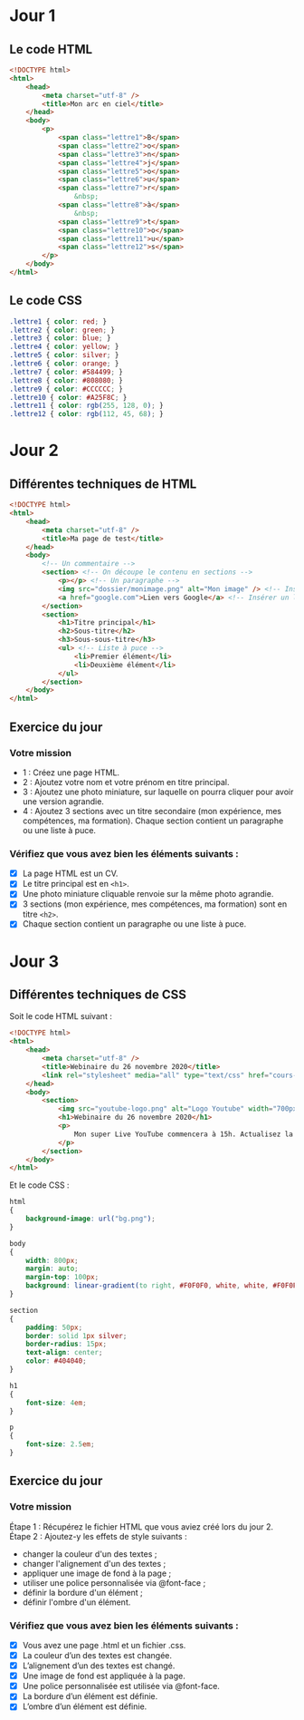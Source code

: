 # Jour 1
## Le code HTML
```html
<!DOCTYPE html>
<html>
    <head>
    	<meta charset="utf-8" />
        <title>Mon arc en ciel</title>
    </head>
    <body>
    	<p>
        	<span class="lettre1">B</span>
        	<span class="lettre2">o</span>
        	<span class="lettre3">n</span>
        	<span class="lettre4">j</span>
        	<span class="lettre5">o</span>
        	<span class="lettre6">u</span>
        	<span class="lettre7">r</span>
                &nbsp;
        	<span class="lettre8">à</span>
                &nbsp;
        	<span class="lettre9">t</span>
        	<span class="lettre10">o</span>
        	<span class="lettre11">u</span>
        	<span class="lettre12">s</span>
        </p>
    </body>
</html>
```

## Le code CSS
```css
.lettre1 { color: red; }
.lettre2 { color: green; }
.lettre3 { color: blue; }
.lettre4 { color: yellow; }
.lettre5 { color: silver; }
.lettre6 { color: orange; }
.lettre7 { color: #584499; }
.lettre8 { color: #808080; }
.lettre9 { color: #CCCCCC; }
.lettre10 { color: #A25F8C; }
.lettre11 { color: rgb(255, 128, 0); }
.lettre12 { color: rgb(112, 45, 68); }
```

# Jour 2
## Différentes techniques de HTML
```html
<!DOCTYPE html>
<html>
    <head>
        <meta charset="utf-8" />
        <title>Ma page de test</title>
    </head>
    <body>
        <!-- Un commentaire -->
        <section> <!-- On découpe le contenu en sections -->
            <p></p> <!-- Un paragraphe -->
            <img src="dossier/monimage.png" alt="Mon image" /> <!-- Insérer une image -->
            <a href="google.com">Lien vers Google</a> <!-- Insérer un lien -->
        </section>
        <section>
            <h1>Titre principal</h1>
            <h2>Sous-titre</h2>
            <h3>Sous-sous-titre</h3>
            <ul> <!-- Liste à puce -->
                <li>Premier élément</li>
                <li>Deuxième élément</li>
            </ul>
        </section>
    </body>
</html>
```

## Exercice du jour
### Votre mission
- 1 : Créez une page HTML.
- 2 : Ajoutez votre nom et votre prénom en titre principal.
- 3 : Ajoutez une photo miniature, sur laquelle on pourra cliquer pour avoir une version agrandie.
- 4 : Ajoutez 3 sections avec un titre secondaire (mon expérience, mes compétences, ma formation). Chaque section contient un paragraphe ou une liste à puce.

### Vérifiez que vous avez bien les éléments suivants :
- [X] La page HTML est un CV.
- [X] Le titre principal est en `<h1>`.
- [X] Une photo miniature cliquable renvoie sur la même photo agrandie.
- [X] 3 sections (mon expérience, mes compétences, ma formation) sont en titre `<h2>`.
- [X] Chaque section contient un paragraphe ou une liste à puce.

# Jour 3
## Différentes techniques de CSS
Soit le code HTML suivant :
```html
<!DOCTYPE html>
<html>
    <head>
        <meta charset="utf-8" />
        <title>Webinaire du 26 novembre 2020</title>
        <link rel="stylesheet" media="all" type="text/css" href="cours-html.css" />
    </head>
    <body>
        <section>
            <img src="youtube-logo.png" alt="Logo Youtube" width="700px" />
            <h1>Webinaire du 26 novembre 2020</h1>
            <p>
                Mon super Live YouTube commencera à 15h. Actualisez la page à ce moment là.
            </p>
        </section>
    </body>
</html>
```

Et le code CSS :
```css
html
{
    background-image: url("bg.png");
}

body
{
    width: 800px;
    margin: auto;
    margin-top: 100px;
    background: linear-gradient(to right, #F0F0F0, white, white, #F0F0F0);
}

section
{
    padding: 50px;
    border: solid 1px silver;
    border-radius: 15px;
    text-align: center;
    color: #404040;
}

h1
{
    font-size: 4em;
}

p
{
    font-size: 2.5em;
}
```

## Exercice du jour
### Votre mission
Étape 1 : Récupérez le fichier HTML que vous aviez créé lors du jour 2.
Étape 2 : Ajoutez-y les effets de style suivants :

- changer la couleur d'un des textes ;
- changer l'alignement d'un des textes ;
- appliquer une image de fond à la page ;
- utiliser une police personnalisée via @font-face ;
- définir la bordure d'un élément ;
- définir l'ombre d'un élément.

### Vérifiez que vous avez bien les éléments suivants :
- [X]  Vous avez une page .html et un fichier .css.
- [X]  La couleur d’un des textes est changée.
- [X]  L’alignement d’un des textes est changé.
- [X]  Une image de fond est appliquée à la page.
- [X]  Une police personnalisée est utilisée via @font-face.
- [X]  La bordure d’un élément est définie.
- [X]  L’ombre d’un élément est définie.
